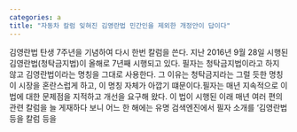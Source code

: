 ```yaml
---
categories: a
title: "자동차 칼럼 잊혀진 김영란법 민간인을 제외한 개정안이 답이다"
---
```

김영란법 탄생 7주년을 기념하여 다시 한번 칼럼을 쓴다. 지난 2016년 9월 28일 시행된 김영란법(청탁금지법)이 올해로 7년째 시행되고 있다. 필자는 청탁금지법이라고 하지 않고 김영란법이라는 명칭을 그대로 사용한다. 그 이유는 청탁금지라는 그럴 듯한 명칭이 시장을 혼란스럽게 하고, 이 명칭 자체가 아깝기 떄문이다.필자는 매년 지속적으로 이 법에 대한 문제점을 지적하고 개선을 요구해 왔다. 이 법이 시행된 이래 매년 여러 편의 관련 칼럼을 늘 게재하다 보니 어느 한 해에는 유명 검색엔진에서 필자 소개를 ‘김영란법 등을 칼럼 등을